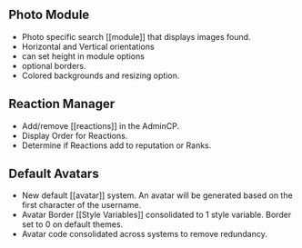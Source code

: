 
## Photo Module

- Photo specific search [[module]] that displays images found. 
- Horizontal and Vertical orientations
- can set height in module options
- optional borders.
- Colored backgrounds and resizing option.
## Reaction Manager

- Add/remove [[reactions]] in the AdminCP.
- Display Order for Reactions.
- Determine if Reactions add to reputation or Ranks.

## Default Avatars

- New default [[avatar]] system. An avatar will be generated based on the first character of the username.
- Avatar Border [[Style Variables]] consolidated to 1 style variable. Border set to 0 on default themes.
- Avatar code consolidated across systems to remove redundancy.

